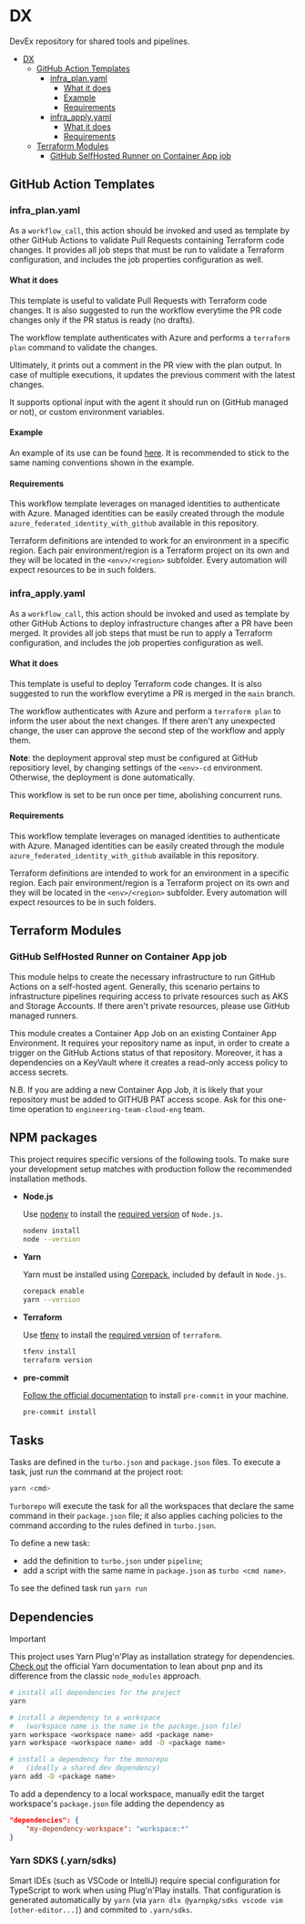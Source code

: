 # DX

DevEx repository for shared tools and pipelines.

- [DX](#dx)
  - [GitHub Action Templates](#github-action-templates)
    - [infra_plan.yaml](#infra_planyaml)
      - [What it does](#what-it-does)
      - [Example](#example)
      - [Requirements](#requirements)
    - [infra\_apply.yaml](#infra_applyyaml)
      - [What it does](#what-it-does-1)
      - [Requirements](#requirements-1)
  - [Terraform Modules](#terraform-modules)
    - [GitHub SelfHosted Runner on Container App job](#github-selfhosted-runner-on-container-app-job)

## GitHub Action Templates

### infra_plan.yaml

As a `workflow_call`, this action should be invoked and used as template by other GitHub Actions to validate Pull Requests containing Terraform code changes. It provides all job steps that must be run to validate a Terraform configuration, and includes the job properties configuration as well.

#### What it does

This template is useful to validate Pull Requests with Terraform code changes. It is also suggested to run the workflow everytime the PR code changes only if the PR status is ready (no drafts).

The workflow template authenticates with Azure and performs a `terraform plan` command to validate the changes.

Ultimately, it prints out a comment in the PR view with the plan output. In case of multiple executions, it updates the previous comment with the latest changes.

It supports optional input with the agent it should run on (GitHub managed or not), or custom environment variables.

#### Example

An example of its use can be found [here](https://github.com/pagopa/dx-typescript/blob/main/.github/workflows/pr_infra.yaml).
It is recommended to stick to the same naming conventions shown in the example.

#### Requirements

This workflow template leverages on managed identities to authenticate with Azure. Managed identities can be easily created through the module `azure_federated_identity_with_github` available in this repository.

Terraform definitions are intended to work for an environment in a specific region. Each pair environment/region is a Terraform project on its own and they will be located in the `<env>/<region>` subfolder. Every automation will expect resources to be in such folders.

### infra_apply.yaml

As a `workflow_call`, this action should be invoked and used as template by other GitHub Actions to deploy infrastructure changes after a PR have been merged. It provides all job steps that must be run to apply a Terraform configuration, and includes the job properties configuration as well.

#### What it does

This template is useful to deploy Terraform code changes. It is also suggested to run the workflow everytime a PR is merged in the `main` branch.

The workflow authenticates with Azure and perform a `terraform plan` to inform the user about the next changes. If there aren't any unexpected change, the user can approve the second step of the workflow and apply them.

**Note**: the deployment approval step must be configured at GitHub repositiory level, by changing settings of the `<env>-cd` environment. Otherwise, the deployment is done automatically.

This workflow is set to be run once per time, abolishing concurrent runs.

#### Requirements

This workflow template leverages on managed identities to authenticate with Azure. Managed identities can be easily created through the module `azure_federated_identity_with_github` available in this repository.

Terraform definitions are intended to work for an environment in a specific region. Each pair environment/region is a Terraform project on its own and they will be located in the `<env>/<region>` subfolder. Every automation will expect resources to be in such folders.

## Terraform Modules

### GitHub SelfHosted Runner on Container App job

This module helps to create the necessary infrastructure to run GitHub Actions on a self-hosted agent. Generally, this scenario pertains to infrastructure pipelines requiring access to private resources such as AKS and Storage Accounts. If there aren't private resources, please use GitHub managed runners.

This module creates a Container App Job on an existing Container App Environment. It requires your repository name as input, in order to create a trigger on the GitHub Actions status of that repository. Moreover, it has a dependencies on a KeyVault where it creates a read-only access policy to access secrets.

N.B. If you are adding a new Container App Job, it is likely that your repository must be added to GITHUB PAT access scope. Ask for this one-time operation to `engineering-team-cloud-eng` team.

## NPM packages

This project requires specific versions of the following tools. To make sure your development setup matches with production follow the recommended installation methods.

- **Node.js**

  Use [nodenv](https://github.com/nodenv/nodenv) to install the [required version](.node-version) of `Node.js`.

  ```sh
  nodenv install
  node --version
  ```

- **Yarn**

  Yarn must be installed using [Corepack](https://yarnpkg.com/getting-started/install), included by default in `Node.js`.

  ```sh
  corepack enable
  yarn --version
  ```

- **Terraform**

  Use [tfenv](https://github.com/tfutils/tfenv) to install the [required version](.terraform-version) of `terraform`.

  ```sh
  tfenv install
  terraform version
  ```

- **pre-commit**

  [Follow the official documentation](https://pre-commit.com/) to install `pre-commit` in your machine.

  ```sh
  pre-commit install
  ```

## Tasks

Tasks are defined in the `turbo.json` and `package.json` files. To execute a task, just run the command at the project root:

```sh
yarn <cmd>
```

`Turborepo` will execute the task for all the workspaces that declare the same command in their `package.json` file; it also applies caching policies to the command according to the rules defined in `turbo.json`.

To define a new task:

- add the definition to `turbo.json` under `pipeline`;
- add a script with the same name in `package.json` as `turbo <cmd name>`.

To see the defined task run `yarn run`

## Dependencies

> [!IMPORTANT]  
> This project uses Yarn Plug'n'Play as installation strategy for dependencies. [Check out](https://yarnpkg.com/features/pnp) the official Yarn documentation to lean about pnp and its difference from the classic `node_modules` approach.

```sh
# install all dependencies for the project
yarn

# install a dependency to a workspace
#   (workspace name is the name in the package.json file)
yarn workspace <workspace name> add <package name>
yarn workspace <workspace name> add -D <package name>

# install a dependency for the monorepo
#   (ideally a shared dev dependency)
yarn add -D <package name>
```

To add a dependency to a local workspace, manually edit the target workspace's `package.json` file adding the dependency as

```json
"dependencies": {
    "my-dependency-workspace": "workspace:*"
}
```

### Yarn SDKS (.yarn/sdks)

Smart IDEs (such as VSCode or IntelliJ) require special configuration for TypeScript to work when using Plug'n'Play installs. That configuration is generated automatically by `yarn` (via `yarn dlx @yarnpkg/sdks vscode vim [other-editor...]`) and commited to `.yarn/sdks`.